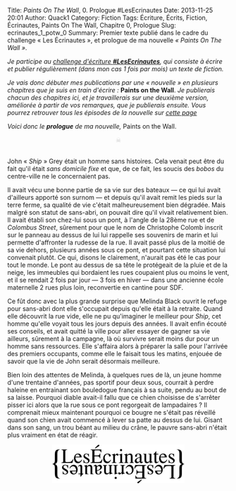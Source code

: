Title: <i>Paints On The Wall</i>, 0. Prologue #LesEcrinautes
Date: 2013-11-25 20:01
Author: Quack1
Category: Fiction
Tags: Écriture, Écrits, Fiction, Écrinautes, Paints On The Wall, Chapitre 0, Prologue
Slug: ecrinautes_1_potw_0
Summary: Premier texte publié dans le cadre du challenge « Les Écrinautes », et prologue de ma nouvelle _« Paints On The Wall »_.

_Je participe au [challenge d'écriture **&#35;LesEcrinautes**]({filename}/challenge_ecrinautes.md), qui consiste à écrire et publier régulièrement (dans mon cas 1 fois par mois) un texte de fiction._

_Je vais donc débuter mes publications par une « nouvelle » en plusieurs chapitres que je suis en train d'écrire :_ **Paints on the Wall**. _Je publierais chacun des chapitres ici, et je travaillerais sur une deuxième version, améliorée à partir de vos remarques, que je publierais ensuite. Vous pourrez retrouver tous les épisodes de la nouvelle sur [cette page](/tag/paints-on-the-wall.html)_

_Voici donc le **prologue** de ma nouvelle,_ Paints on the Wall.

<div align="center" style="color:#ccc;">☠</div> &nbsp;

John « _Ship_ » Grey était un homme sans histoires. Cela venait peut être du fait qu'il était _sans domicile fixe_ et que, de ce fait, les soucis des _bobos_ du centre-ville ne le concernaient pas.

Il avait vécu une bonne partie de sa vie sur des bateaux — ce qui lui avait d'ailleurs apporté son surnom — et depuis qu'il avait remit les pieds sur la terre ferme, sa qualité de vie c'était malheureusement bien dégradée. Mais malgré son statut de sans-abri, on pouvait dire qu'il vivait relativement bien. Il avait établi son chez-lui sous un pont, à l'angle de la 28ème rue et de _Colombus Street_, sûrement pour que le nom de Christophe Colomb inscrit sur le panneau au dessus de lui lui rappelle ses souvenirs de marin et lui permette d'affronter la rudesse de la rue. Il avait passé plus de la moitié de sa vie dehors, plusieurs années sous ce pont, et pourtant cette situation lui convenait plutôt. Ce qui, disons le clairement, n'aurait pas été le cas pour tout le monde. Le pont au dessus de sa tête le protégeait de la pluie et de la neige, les immeubles qui bordaient les rues coupaient plus ou moins le vent, et il se rendait 2 fois par jour — 3 fois en hiver — dans une ancienne école maternelle 2 rues plus loin, reconvertie en cantine pour SDF.

Ce fût donc avec la plus grande surprise que Melinda Black ouvrit le refuge pour sans-abri dont elle s'occupait depuis qu'elle était à la retraite. Quand elle découvrit la rue vide, elle ne pu qu'imaginer le meilleur pour _Ship_, cet homme qu'elle voyait tous les jours depuis des années. Il avait enfin écouté ses conseils, et avait quitté la ville pour aller essayer de gagner sa vie ailleurs, sûrement à la campagne, là où survivre serait moins dur pour un homme sans ressources. Elle s'affaira alors à préparer la salle pour l'arrivée des premiers occupants, comme elle le faisait tous les matins, enjouée de savoir que la vie de John serait désormais meilleure.

Bien loin des attentes de Melinda, à quelques rues de là, un jeune homme d'une trentaine d'années, pas sportif pour deux sous, courrait à perdre haleine en entrainant son bouledogue français à sa suite, pendu au bout de sa laisse. Pourquoi diable avait-il fallu que ce chien choisisse de s'arrêter pisser ici alors que la rue sous ce pont regorgeait de lampadaires ? Il comprenait mieux maintenant pourquoi ce bougre ne s'était pas réveillé quand son chien avait commencé à lever sa patte au dessus de lui. Gisant dans son sang, un trou béant au milieu du crâne, le pauvre sans-abri n'était plus vraiment en état de réagir.

<div align=center><a href="http://bouquinautes.wordpress.com/2013/11/02/les-ecrinautes-challenge-decriture-mensuel"><img src="upload/logo_les_ecrinautes.png" width="300" height="87" id="logo_ecrinautes"/></a></div>